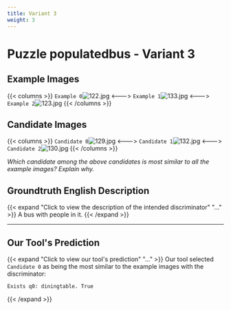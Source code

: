 ```yaml
---
title: Variant 3
weight: 3
---
```


# Puzzle populatedbus - Variant 3

## Example Images
{{< columns >}}
`Example 0`![122.jpg](/natscene-data/images/122.jpg)
<--->
`Example 1`![133.jpg](/natscene-data/images/133.jpg)
<--->
`Example 2`![123.jpg](/natscene-data/images/123.jpg)
{{< /columns >}}

## Candidate Images
{{< columns >}}
`Candidate 0`![129.jpg](/natscene-data/images/129.jpg)
<--->
`Candidate 1`![132.jpg](/natscene-data/images/132.jpg)
<--->
`Candidate 2`![130.jpg](/natscene-data/images/130.jpg)
{{< /columns >}}

*Which candidate among the above candidates is most similar to all the example images? Explain why.*

## Groundtruth English Description

{{< expand "Click to view the description of the intended discriminator" "..." >}}
A bus with people in it.
{{< /expand >}}

---



## Our Tool's Prediction

{{< expand "Click to view our tool's prediction" "..." >}}
Our tool selected `Candidate 0` as being the most similar to the example images with the discriminator:
```plaintext
Exists q0: diningtable. True
```
{{< /expand >}}
